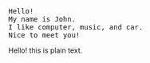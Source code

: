 <pre>
Hello! 
My name is John.
I like computer, music, and car.
Nice to meet you!
</pre>
Hello! this is plain text.